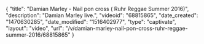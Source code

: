 {
    "title": "Damian Marley - Nail pon cross ( Ruhr Reggae Summer 2016)",
    "description": "Damian Marley live.",
    "videoid": "68815865",
    "date_created": "1470630285",
    "date_modified": "1516402977",
    "type": "captivate",
    "layout": "video",
    "url": "\/v\/damian-marley-nail-pon-cross-ruhr-reggae-summer-2016\/68815865"
}